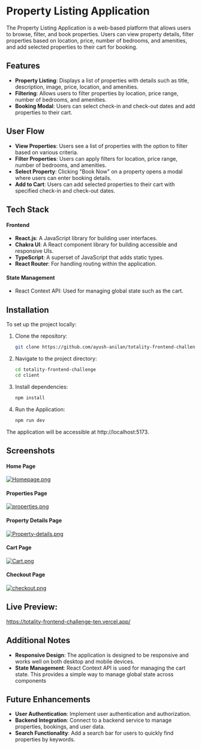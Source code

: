 
# Property Listing Application

The Property Listing Application is a web-based platform that allows users to browse, filter, and book properties. Users can view property details, filter properties based on location, price, number of bedrooms, and amenities, and add selected properties to their cart for booking.


## Features

- **Property Listing**: Displays a list of properties with details such as title, description, image, price, location, and amenities.
- **Filtering**: Allows users to filter properties by location, price range, number of bedrooms, and amenities.
- **Booking Modal**: Users can select check-in and check-out dates and add properties to their cart.

## User Flow

- **View Properties**: Users see a list of properties with the option to filter based on various criteria.
- **Filter Properties**: Users can apply filters for location, price range, number of bedrooms, and amenities.
- **Select Property**: Clicking "Book Now" on a property opens a modal where users can enter booking details.
- **Add to Cart**: Users can add selected properties to their cart with specified check-in and check-out dates.

## Tech Stack

#### Frontend
- __React.js__: A JavaScript library for building user interfaces.
- __Chakra UI__: A React component library for building accessible and responsive UIs.
- __TypeScript__: A superset of JavaScript that adds static types.
- __React Router__: For handling routing within the application.

#### State Management
- React Context API: Used for managing global state such as the cart.

## Installation
To set up the project locally:

1. Clone the repository:

   ```bash
   git clone https://github.com/ayush-anilan/totality-frontend-challenge.git
2. Navigate to the project directory:
   ```bash
   cd totality-frontend-challenge 
   cd client
3. Install dependencies:
   ```bash
   npm install
4. Run the Application:
   ```bash
   npm run dev

The application will be accessible at http://localhost:5173.

## Screenshots
#### Home Page
[![Homepage.png](https://i.postimg.cc/tT5VNF6g/Homepage.png)](https://postimg.cc/MMnTWMdk)
#### Properties Page
[![properties.png](https://i.postimg.cc/wB5t9D0k/properties.png)](https://postimg.cc/sBXfcGFB)
#### Property Details Page
[![Property-details.png](https://i.postimg.cc/Y9bhWMcG/Property-details.png)](https://postimg.cc/vgxYRRZb)
#### Cart Page
[![Cart.png](https://i.postimg.cc/6qqTVgwH/Cart.png)](https://postimg.cc/BPWq4hjD)
#### Checkout Page
[![checkout.png](https://i.postimg.cc/8PFjj2Zc/checkout.png)](https://postimg.cc/kBmnHp3P)

## Live Preview:
https://totality-frontend-challenge-ten.vercel.app/

## Additional Notes
- __Responsive Design__: The application is designed to be responsive and works well on both desktop and mobile devices.
- __State Management__: React Context API is used for managing the cart state. This provides a simple way to manage global state across components

## Future Enhancements
- __User Authentication__: Implement user authentication and authorization.
- __Backend Integration__: Connect to a backend service to manage properties, bookings, and user data.
- __Search Functionality__: Add a search bar for users to quickly find properties by keywords.




